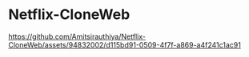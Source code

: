 # Netflix-CloneWeb


https://github.com/Amitsirauthiya/Netflix-CloneWeb/assets/94832002/d115bd91-0509-4f7f-a869-a4f241c1ac91

